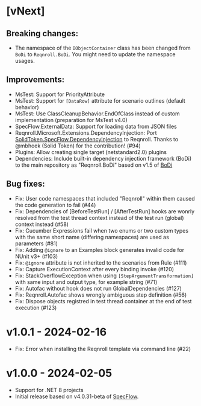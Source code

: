 # [vNext]

## Breaking changes:

* The namespace of the `IObjectContainer` class has been changed from `BoDi` to `Reqnroll.BoDi`. You might need to update the namespace usages.

## Improvements:

* MsTest: Support for PriorityAttribute
* MsTest: Support for `[DataRow]` attribute for scenario outlines (default behavior)
* MsTest: Use ClassCleanupBehavior.EndOfClass instead of custom implementation (preparation for MsTest v4.0)
* SpecFlow.ExternalData: Support for loading data from JSON files
* Reqnroll.Microsoft.Extensions.DependencyInjection: Port [SolidToken.SpecFlow.DependencyInjection](https://github.com/solidtoken/SpecFlow.DependencyInjection) to Reqnroll. Thanks to @mbhoek (Solid Token) for the contribution! (#94)
* Plugins: Allow creating single target (netstandard2.0) plugins
* Dependencies: Include built-in dependency injection framework (BoDi) to the main repository as "Reqnroll.BoDi" based on v1.5 of [BoDi](https://github.com/SpecFlowOSS/BoDi/)

## Bug fixes:

* Fix: User code namespaces that included "Reqnroll" within them caused the code generation to fail (#44)
* Fix: Dependencies of [BeforeTestRun] / [AfterTestRun] hooks are wonrly resolved from the test thread context instead of the test run (global) context instead (#58)
* Fix: Cucumber Expressions fail when two enums or two custom types with the same short name (differing namespaces) are used as parameters (#81)
* Fix: Adding `@ignore` to an Examples block generates invalid code for NUnit v3+ (#103)
* Fix: `@ignore` attribute is not inherited to the scenarios from Rule (#111)
* Fix: Capture ExecutionContext after every binding invoke (#120)
* Fix: StackOverflowException when using `[StepArgumentTransformation]` with same input and output type, for example string (#71)
* Fix: Autofac without hook does not run GlobalDependencies (#127)
* Fix: Reqnroll.Autofac shows wrongly ambiguous step definition (#56)
* Fix: Dispose objects registred in test thread container at the end of test execution (#123)

# v1.0.1 - 2024-02-16

* Fix: Error when installing the Reqnroll template via command line (#22)

# v1.0.0 - 2024-02-05

* Support for .NET 8 projects
* Initial release based on v4.0.31-beta of [SpecFlow](https://github.com/SpecFlowOSS/SpecFlow/).
